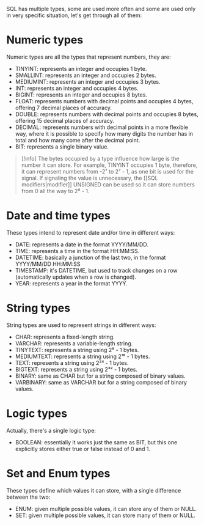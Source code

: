 SQL has multiple types, some are used more often and some are used only in very specific situation, let's get through all of them:

# Numeric types

Numeric types are all the types that represent numbers, they are:

- TINYINT: represents an integer and occupies 1 byte.
- SMALLINT: represents an integer and occupies 2 bytes.
- MEDIUMINT: represents an integer and occupies 3 bytes.
- INT: represents an integer and occupies 4 bytes.
- BIGINT: represents an integer and occupies 8 bytes.
- FLOAT: represents numbers with decimal points and occupies 4 bytes, offering 7 decimal places of accuracy.
- DOUBLE: represents numbers with decimal points and occupies 8 bytes, offering 15 decimal places of accuracy.
- DECIMAL: represents numbers with decimal points in a more flexible way, where it is possible to specify how many digits the number has in total and how many come after the decimal point.
- BIT: represents a single binary value.

>[!info]
> The bytes occupied by a type influence how large is the number it can store. For example, TINYINT occupies 1 byte, therefore, it can represent numbers from -2⁷ to 2⁷ - 1, as one bit is used for the signal. If signaling the value is unnecessary, the [[SQL modifiers|modifier]] UNSIGNED can be used so it can store numbers from 0 all the way to 2⁸ - 1.


# Date and time types

These types intend to represent date and/or time in different ways:

- DATE: represents a date in the format YYYY/MM/DD.
- TIME: represents a time in the format HH:MM:SS.
- DATETIME: basically a junction of the last two, in the format YYYY/MM/DD HH:MM:SS
- TIMESTAMP: it's DATETIME, but used to track changes on a row (automatically updates when a row is changed).
- YEAR: represents a year in the format YYYY.

# String types

String types are used to represent strings in different ways:

- CHAR: represents a fixed-length string.
- VARCHAR: represents a variable-length string.
- TINYTEXT: represents a string using 2⁸ - 1 bytes.
- MEDIUMTEXT: represents a string using 2¹⁶ - 1 bytes.
- TEXT: represents a string using 2²⁴ - 1 bytes.
- BIGTEXT: represents a string using 2³² - 1 bytes.
- BINARY: same as CHAR but for a string composed of binary values.
- VARBINARY: same as VARCHAR but for a string composed of binary values.

# Logic types

Actually, there's a single logic type:

- BOOLEAN: essentially it works just the same as BIT, but this one explicitly stores either true or false instead of 0 and 1.

# Set and Enum types

These types define which values it can store, with a single difference between the two:

- ENUM: given multiple possible values, it can store any of them or NULL.
- SET: given multiple possible values, it can store many of them or NULL.
